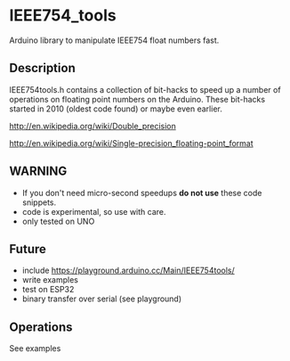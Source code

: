 
# IEEE754_tools

Arduino library to manipulate IEEE754 float numbers fast.

## Description

IEEE754tools.h contains a collection of bit-hacks to speed up a number 
of operations on floating point numbers on the Arduino. These bit-hacks
started in 2010 (oldest code found) or maybe even earlier.

http://en.wikipedia.org/wiki/Double_precision

http://en.wikipedia.org/wiki/Single-precision_floating-point_format


## WARNING
* If you don't need micro-second speedups **do not use** these code snippets.
* code is experimental, so use with care.
* only tested on UNO

## Future

* include https://playground.arduino.cc/Main/IEEE754tools/
* write examples
* test on ESP32
* binary transfer over serial (see playground)

## Operations

See examples

